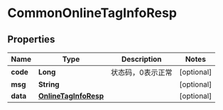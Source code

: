 # CommonOnlineTagInfoResp

## Properties
Name | Type | Description | Notes
------------ | ------------- | ------------- | -------------
**code** | **Long** | 状态码，0表示正常 |  [optional]
**msg** | **String** |  |  [optional]
**data** | [**OnlineTagInfoResp**](OnlineTagInfoResp.md) |  |  [optional]
